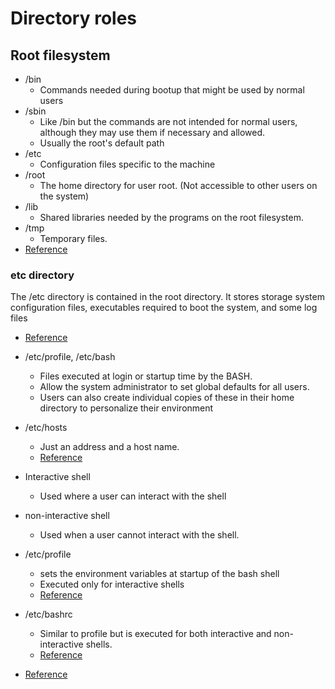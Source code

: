 # Directory roles

## Root filesystem
- /bin
  - Commands needed during bootup that might be used by normal users
- /sbin
  - Like /bin but the commands are not intended for normal users, although they may use them if necessary and allowed.
  - Usually the root's default path
- /etc
  - Configuration files specific to the machine
- /root
  - The home directory for user root. (Not accessible to other users on the system)
- /lib
  - Shared libraries needed by the programs on the root filesystem.
- /tmp
  - Temporary files.
- [Reference](https://tldp.org/LDP/sag/html/root-fs.html)

### etc directory
The /etc directory is contained in the root directory. It stores storage system configuration files, executables required to boot the system, and some log files
- [Reference](https://library.netapp.com/ecmdocs/ECMP1155684/html/GUID-06DD6AEA-FD2B-453C-8EBF-545FEE8C4CB0.html)

- /etc/profile, /etc/bash
  - Files executed at login or startup time by the BASH.
  - Allow the system administrator to set global defaults for all users.
  - Users can also create individual copies of these in their home directory to personalize their environment
- /etc/hosts
  - Just an address and a host name.
  - [Reference](https://unix.stackexchange.com/questions/421491/what-is-the-purpose-of-etc-hosts)
- Interactive shell
  - Used where a user can interact with the shell
- non-interactive shell
  - Used when a user cannot interact with the shell.
- /etc/profile
  - sets the environment variables at startup of the bash shell
  - Executed only for interactive shells
  - [Reference](https://unix.stackexchange.com/questions/64258/what-do-the-scripts-in-etc-profile-d-do)
- /etc/bashrc
  - Similar to profile but is executed for both interactive and non-interactive shells.
  - [Reference](https://askubuntu.com/questions/939736/what-is-the-difference-between-etc-profile-and-bashrc)

- [Reference](https://tldp.org/LDP/sag/html/etc-fs.html)